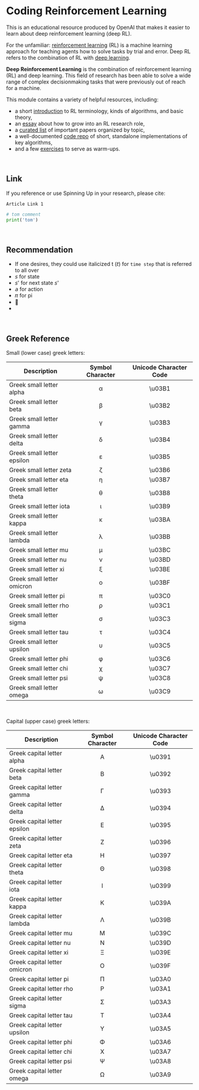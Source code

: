 

Coding Reinforcement Learning
==================================


This is an educational resource produced by OpenAI that makes it easier to learn about deep reinforcement learning (deep RL).


For the unfamiliar: [reinforcement learning](https://en.wikipedia.org/wiki/Reinforcement_learning) (RL) is a machine learning approach for teaching agents how to solve tasks by trial and error. Deep RL refers to the combination of RL with [deep learning](http://ufldl.stanford.edu/tutorial/).


**Deep Reinforcement Learning** is the combination of reinforcement learning (RL) and deep learning. This field of research has been able to solve a wide range of complex decisionmaking tasks that were previously out of reach for a machine.


This module contains a variety of helpful resources, including:

- a short [introduction](https://spinningup.openai.com/en/latest/spinningup/rl_intro.html) to RL terminology, kinds of algorithms, and basic theory,
- an [essay](https://spinningup.openai.com/en/latest/spinningup/spinningup.html) about how to grow into an RL research role,
- a [curated list](https://spinningup.openai.com/en/latest/spinningup/keypapers.html) of important papers organized by topic,
- a well-documented [code repo](https://github.com/openai/spinningup) of short, standalone implementations of key algorithms,
- and a few [exercises](https://spinningup.openai.com/en/latest/spinningup/exercises.html) to serve as warm-ups.


<br>


Link
------------------

If you reference or use Spinning Up in your research, please cite:

```
Article Link 1 
```



```python
# tom comment
print('tom') 
```



<br>


Recommendation
------------------

- If one desires, they could use italicized t (𝘵) for `time step` that is referred to all over 
- 𝘴 for state 
- 𝘴' for next state 𝘴'
- 𝘢 for action 
- 𝜋 for pi
-  
- 




<br>



Greek Reference
------------------

Small (lower case) greek letters:


| Description | Symbol Character    | Unicode Character Code|                                                                 
| ----------- |        :-:          |   :-:   |                                                                                                  
| Greek small letter alpha   |  α   | \u03B1  |                                                                    
| Greek small letter beta    |  β   | \u03B2  |                                                                    
| Greek small letter gamma   |  γ   | \u03B3  |                                                                   
| Greek small letter delta   |  δ   | \u03B4  |                                                                    
| Greek small letter epsilon |  ε   | \u03B5  |                                                               
| Greek small letter zeta    |  ζ   | \u03B6  |                                                                      
| Greek small letter eta     |  η   | \u03B7  |                                                                       
| Greek small letter theta   |  θ   | \u03B8  |                                                                    
| Greek small letter iota    |  ι   | \u03B9  |                                                                      
| Greek small letter kappa   |  κ   | \u03BA  |                                                                    
| Greek small letter lambda  |  λ   | \u03BB  |                                                                  
| Greek small letter mu      |  μ   | \u03BC  |                                                                         
| Greek small letter nu      |  ν   | \u03BD  |                                                                          
| Greek small letter xi      |  ξ   | \u03BE  |                                                                          
| Greek small letter omicron |  ο   | \u03BF  |                                                                
| Greek small letter pi      |  π   | \u03C0  |                                                                         
| Greek small letter rho     |  ρ   | \u03C1  |                                                                       
| Greek small letter sigma   |  σ   | \u03C3  |                                                                    
| Greek small letter tau     |  τ   | \u03C4  |                                                                       
| Greek small letter upsilon |  υ   | \u03C5  |                                                                
| Greek small letter phi     |  φ   | \u03C6  |                                                                        
| Greek small letter chi     |  χ   | \u03C7  |                                                                        
| Greek small letter psi     |  ψ   | \u03C8  |                                                                        
| Greek small letter omega   |  ω   | \u03C9  |  


<br>


Capital (upper case) greek letters:

| Description | Symbol Character     | Unicode Character Code|                                                                 
| ----------- |        :-:           |   :-:   |                                                                                                
| Greek capital letter alpha    | Α  | \u0391  |                                                                 
| Greek capital letter beta     | Β  | \u0392  |                                                                   
| Greek capital letter gamma    | Γ  | \u0393  |                                                       
| Greek capital letter delta    | Δ  | \u0394  |                                                                  
| Greek capital letter epsilon  | Ε  | \u0395  |                                                              
| Greek capital letter zeta     | Ζ  | \u0396  |                                                                    
| Greek capital letter eta      | Η  | \u0397  |                                                                      
| Greek capital letter theta    | Θ  | \u0398  |                                                                  
| Greek capital letter iota     | Ι  | \u0399  |                                                                    
| Greek capital letter kappa    | Κ  | \u039A  |                                                                  
| Greek capital letter lambda   | Λ  | \u039B  |                                                                
| Greek capital letter mu       | Μ  | \u039C  |                                                                        
| Greek capital letter nu       | Ν  | \u039D  |                                                                        
| Greek capital letter xi       | Ξ  | \u039E  |                                                                        
| Greek capital letter omicron  | Ο  | \u039F  |                                                              
| Greek capital letter pi       | Π  | \u03A0  |                                                                        
| Greek capital letter rho      | Ρ  | \u03A1  |                                                                      
| Greek capital letter sigma    | Σ  | \u03A3  |                                                                  
| Greek capital letter tau      | Τ  | \u03A4  |                                                                      
| Greek capital letter upsilon  | Υ  | \u03A5  |   
| Greek capital letter phi      | Φ  | \u03A6  |                                                                      
| Greek capital letter chi      | Χ  | \u03A7  |                                                                      
| Greek capital letter psi      | Ψ  | \u03A8  |                                                                      
| Greek capital letter omega    | Ω  | \u03A9  |


<br>
<br>
<br>
<br>

